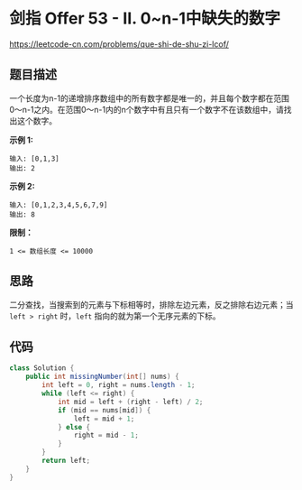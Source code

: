 # 剑指 Offer 53 - II. 0~n-1中缺失的数字

https://leetcode-cn.com/problems/que-shi-de-shu-zi-lcof/

## 题目描述

一个长度为n-1的递增排序数组中的所有数字都是唯一的，并且每个数字都在范围0～n-1之内。在范围0～n-1内的n个数字中有且只有一个数字不在该数组中，请找出这个数字。

 

**示例 1:**

```
输入: [0,1,3]
输出: 2
```

**示例 2:**

```
输入: [0,1,2,3,4,5,6,7,9]
输出: 8
```



**限制：**

`1 <= 数组长度 <= 10000`



## 思路

二分查找，当搜索到的元素与下标相等时，排除左边元素，反之排除右边元素；当 `left > right` 时，`left` 指向的就为第一个无序元素的下标。



## 代码

```java
class Solution {
    public int missingNumber(int[] nums) {
        int left = 0, right = nums.length - 1;
        while (left <= right) {
            int mid = left + (right - left) / 2;
            if (mid == nums[mid]) {
                left = mid + 1;
            } else {
                right = mid - 1;
            }
        }
        return left;
    }
}
```

